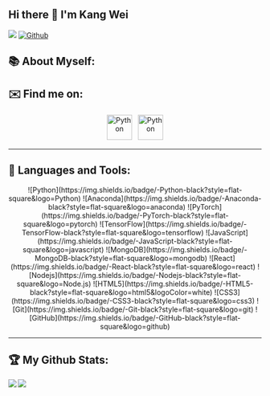 ## Hi there 👋 I'm Kang Wei

![](https://visitor-badge.laobi.icu/badge?page_id=kangggwei.kangggwei) [![Github](https://img.shields.io/github/followers/kangggwei?label=Follow&style=social)](https://github.com/kangggwei)

## :books: About Myself:




## ✉️ Find me on:
<p align="center">
 <a href="https://linkedin.com/in/kang-wei-ong-24a450177" target="_blank" rel="noopener noreferrer"> <img src="https://cdn.jsdelivr.net/npm/simple-icons@v3/icons/linkedin.svg" alt="Python" height="50" style="vertical-align:top; margin:4px"></a>
 <a href="mailto:ongkangwei7@gmail.com"> <img src="https://cdn.jsdelivr.net/npm/simple-icons@v3/icons/gmail.svg" alt="Python" height="50" style="vertical-align:top; margin:4px"></a>
</p>
<hr />

## 🧰 Languages and Tools:
<div align="center">
 ![Python](https://img.shields.io/badge/-Python-black?style=flat-square&logo=Python)
 ![Anaconda](https://img.shields.io/badge/-Anaconda-black?style=flat-square&logo=anaconda)
 ![PyTorch](https://img.shields.io/badge/-PyTorch-black?style=flat-square&logo=pytorch)
 ![TensorFlow](https://img.shields.io/badge/-TensorFlow-black?style=flat-square&logo=tensorflow)
 ![JavaScript](https://img.shields.io/badge/-JavaScript-black?style=flat-square&logo=javascript)
 ![MongoDB](https://img.shields.io/badge/-MongoDB-black?style=flat-square&logo=mongodb)
 ![React](https://img.shields.io/badge/-React-black?style=flat-square&logo=react)
 ![Nodejs](https://img.shields.io/badge/-Nodejs-black?style=flat-square&logo=Node.js)
 ![HTML5](https://img.shields.io/badge/-HTML5-black?style=flat-square&logo=html5&logoColor=white)
 ![CSS3](https://img.shields.io/badge/-CSS3-black?style=flat-square&logo=css3)
 ![Git](https://img.shields.io/badge/-Git-black?style=flat-square&logo=git)
 ![GitHub](https://img.shields.io/badge/-GitHub-black?style=flat-square&logo=github)
</div>
<hr />

## :trophy: My Github Stats:

<a href="https://github-readme-stats.vercel.app/api?username=kangggwei&hide_title=true&count_private=true&show_icons=true&theme=tokyonight">
  <img  align="left" src="https://github-readme-stats.vercel.app/api?username=kangggwei&hide_title=true&count_private=true&show_icons=true&theme=tokyonight" />
</a>
<a href="https://github-readme-stats.vercel.app/api/top-langs/?username=kangggwei&hide_title=true&theme=tokyonight">
  <img align="left" src="https://github-readme-stats.vercel.app/api/top-langs/?username=kangggwei&hide_title=true&theme=tokyonight" />
</a>

[linkedin]: https://linkedin.com/in/kang-wei-ong-24a450177
[mail]: mailto:ongkangwei7@gmail.com
